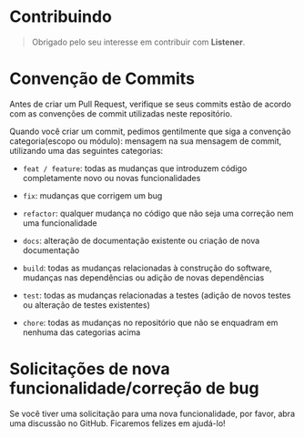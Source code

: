 # Contribuindo

> Obrigado pelo seu interesse em contribuir com **Listener**.

# Convenção de Commits
Antes de criar um Pull Request, verifique se seus commits estão de acordo com as convenções de commit utilizadas neste repositório.

Quando você criar um commit, pedimos gentilmente que siga a convenção categoria(escopo ou módulo): mensagem na sua mensagem de commit, utilizando uma das seguintes categorias:

- `feat / feature`: todas as mudanças que introduzem código completamente novo ou novas funcionalidades

- `fix`: mudanças que corrigem um bug

- `refactor`: qualquer mudança no código que não seja uma correção nem uma funcionalidade

- `docs`: alteração de documentação existente ou criação de nova documentação

- `build`: todas as mudanças relacionadas à construção do software, mudanças nas dependências ou adição de novas dependências

- `test`: todas as mudanças relacionadas a testes (adição de novos testes ou alteração de testes existentes)

- `chore`: todas as mudanças no repositório que não se enquadram em nenhuma das categorias acima

# Solicitações de nova funcionalidade/correção de bug
Se você tiver uma solicitação para uma nova funcionalidade, por favor, abra uma discussão no GitHub. Ficaremos felizes em ajudá-lo!